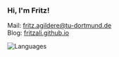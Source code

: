 ### Hi, I'm Fritz!

Mail: [fritz.agildere@tu-dortmund.de](mailto:fritz.agildere@tu-dortmund.de)\
Blog: [fritzali.github.io](https://fritzali.github.io)

![Languages](https://github-readme-stats.vercel.app/api/top-langs/?username=fritzali&border_radius=10&card_width=250&custom_title=Languages&hide_border=true&hide_progress=true&theme=transparent)
